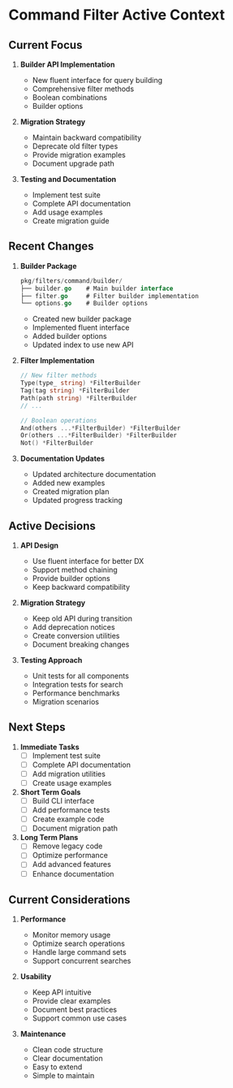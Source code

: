 # Command Filter Active Context

## Current Focus

1. **Builder API Implementation**
   - New fluent interface for query building
   - Comprehensive filter methods
   - Boolean combinations
   - Builder options

2. **Migration Strategy**
   - Maintain backward compatibility
   - Deprecate old filter types
   - Provide migration examples
   - Document upgrade path

3. **Testing and Documentation**
   - Implement test suite
   - Complete API documentation
   - Add usage examples
   - Create migration guide

## Recent Changes

1. **Builder Package**
   ```go
   pkg/filters/command/builder/
   ├── builder.go    # Main builder interface
   ├── filter.go     # Filter builder implementation
   └── options.go    # Builder options
   ```
   - Created new builder package
   - Implemented fluent interface
   - Added builder options
   - Updated index to use new API

2. **Filter Implementation**
   ```go
   // New filter methods
   Type(type_ string) *FilterBuilder
   Tag(tag string) *FilterBuilder
   Path(path string) *FilterBuilder
   // ...

   // Boolean operations
   And(others ...*FilterBuilder) *FilterBuilder
   Or(others ...*FilterBuilder) *FilterBuilder
   Not() *FilterBuilder
   ```

3. **Documentation Updates**
   - Updated architecture documentation
   - Added new examples
   - Created migration plan
   - Updated progress tracking

## Active Decisions

1. **API Design**
   - Use fluent interface for better DX
   - Support method chaining
   - Provide builder options
   - Keep backward compatibility

2. **Migration Strategy**
   - Keep old API during transition
   - Add deprecation notices
   - Create conversion utilities
   - Document breaking changes

3. **Testing Approach**
   - Unit tests for all components
   - Integration tests for search
   - Performance benchmarks
   - Migration scenarios

## Next Steps

1. **Immediate Tasks**
   - [ ] Implement test suite
   - [ ] Complete API documentation
   - [ ] Add migration utilities
   - [ ] Create usage examples

2. **Short Term Goals**
   - [ ] Build CLI interface
   - [ ] Add performance tests
   - [ ] Create example code
   - [ ] Document migration path

3. **Long Term Plans**
   - [ ] Remove legacy code
   - [ ] Optimize performance
   - [ ] Add advanced features
   - [ ] Enhance documentation

## Current Considerations

1. **Performance**
   - Monitor memory usage
   - Optimize search operations
   - Handle large command sets
   - Support concurrent searches

2. **Usability**
   - Keep API intuitive
   - Provide clear examples
   - Document best practices
   - Support common use cases

3. **Maintenance**
   - Clean code structure
   - Clear documentation
   - Easy to extend
   - Simple to maintain 
